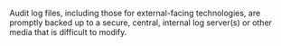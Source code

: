 Audit log files, including those for external-facing technologies, are promptly backed up to a secure, central, internal log server(s) or other media that is difficult to modify.